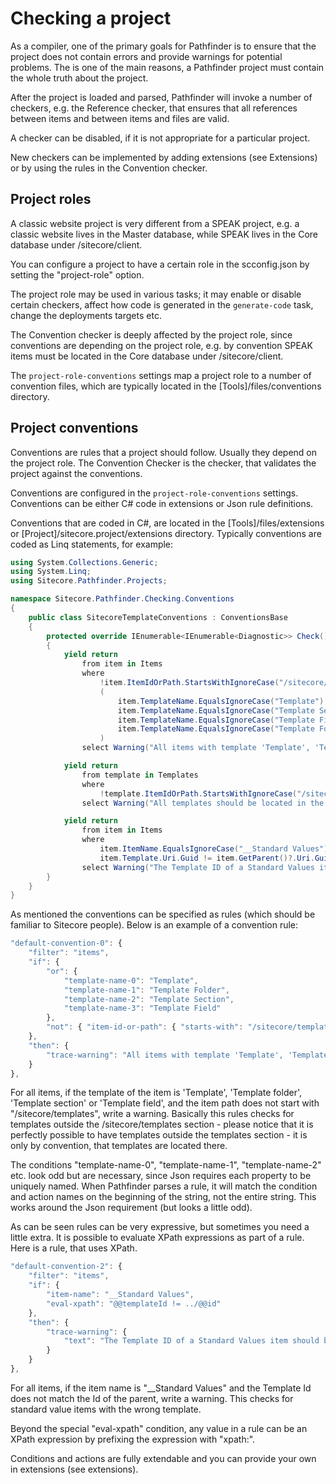 # Checking a project
As a compiler, one of the primary goals for Pathfinder is to ensure that the project does not contain errors and provide warnings for 
potential problems. The is one of the main reasons, a Pathfinder project must contain the whole truth about the project.

After the project is loaded and parsed, Pathfinder will invoke a number of checkers, e.g. the Reference checker, that ensures that all
references between items and between items and files are valid.

A checker can be disabled, if it is not appropriate for a particular project.

New checkers can be implemented by adding extensions (see Extensions) or by using the rules in the Convention checker.

## Project roles
A classic website project is very different from a SPEAK project, e.g. a classic website lives in the Master database, while SPEAK lives
in the Core database under /sitecore/client.

You can configure a project to have a certain role in the scconfig.json by setting the "project-role" option.

The project role may be used in various tasks; it may enable or disable certain checkers, affect how code is generated
in the `generate-code` task, change the deployments targets etc.

The Convention checker is deeply affected by the project role, since conventions are depending on the project role, e.g. by convention SPEAK 
items must be located in the Core database under /sitecore/client.

The `project-role-conventions` settings map a project role to a number of convention files, which are typically located in the 
[Tools]/files/conventions directory.

## Project conventions
Conventions are rules that a project should follow. Usually they depend on the project role. The Convention Checker is the checker, that validates
the project against the conventions.

Conventions are configured in the `project-role-conventions` settings. Conventions can be either C# code in extensions or Json rule definitions.

Conventions that are coded in C#, are located in the [Tools]/files/extensions or [Project]/sitecore.project/extensions directory. Typically 
conventions are coded as Linq statements, for example:

```cs
using System.Collections.Generic;
using System.Linq;
using Sitecore.Pathfinder.Projects;

namespace Sitecore.Pathfinder.Checking.Conventions
{
    public class SitecoreTemplateConventions : ConventionsBase
    {
        protected override IEnumerable<IEnumerable<Diagnostic>> Check()
        {
            yield return 
                from item in Items
                where 
                    !item.ItemIdOrPath.StartsWithIgnoreCase("/sitecore/templates/") &&
                    (
                        item.TemplateName.EqualsIgnoreCase("Template") ||
                        item.TemplateName.EqualsIgnoreCase("Template Section") ||
                        item.TemplateName.EqualsIgnoreCase("Template Field") ||
                        item.TemplateName.EqualsIgnoreCase("Template Folder")
                    )
                select Warning("All items with template 'Template', 'Template section', 'Template field' and 'Template folder' should be located in the '/sitecore/templates' section. To fix, move the template into the '/sitecore/templates' section", item);

            yield return 
                from template in Templates
                where 
                    !template.ItemIdOrPath.StartsWithIgnoreCase("/sitecore/templates/")
                select Warning("All templates should be located in the '/sitecore/templates' section. To fix, move the template into the '/sitecore/templates' section", template);

            yield return
                from item in Items
                where
                    item.ItemName.EqualsIgnoreCase("__Standard Values") &&
                    item.Template.Uri.Guid != item.GetParent()?.Uri.Guid
                select Warning("The Template ID of a Standard Values item should be match the ID of the parent item. To fix, moved the Standard Values item under the correct template", item);
        }
    }
}

```

As mentioned the conventions can be specified as rules (which should be familiar to Sitecore people). Below is an example of a convention rule:

```js
"default-convention-0": {
    "filter": "items",
    "if": {
        "or": {
            "template-name-0": "Template",
            "template-name-1": "Template Folder",
            "template-name-2": "Template Section",
            "template-name-3": "Template Field" 
        },
        "not": { "item-id-or-path": { "starts-with": "/sitecore/templates/" } }
    },
    "then": {
        "trace-warning": "All items with template 'Template', 'Template section', 'Template field' and 'Template folder' should be located in the '/sitecore/templates' section. To fix, move the template into the '/sitecore/templates' section"
    }
},
```

For all items, if the template of the item is 'Template', 'Template folder', 'Template section' or 'Template field', and the item path does not 
start with "/sitecore/templates", write a warning. Basically this rules checks for templates outside the /sitecore/templates section - please notice
that it is perfectly possible to have templates outside the templates section - it is only by convention, that templates are located there.

The conditions "template-name-0", "template-name-1", "template-name-2" etc. look odd but are necessary, since Json requires each property to be 
uniquely named. When Pathfinder parses a rule, it will match the condition and action names on the beginning of the string, not the entire string. 
This works around the Json requirement (but looks a little odd).

As can be seen rules can be very expressive, but sometimes you need a little extra. It is possible to evaluate XPath expressions as part of 
a rule. Here is a rule, that uses XPath.

```js
"default-convention-2": {
    "filter": "items",
    "if": {
        "item-name": "__Standard Values",
        "eval-xpath": "@@templateId != ../@@id"
    },
    "then": {
        "trace-warning": {
            "text": "The Template ID of a Standard Values item should be match the ID of the parent item. To fix, moved the Standard Values item under the correct template"
        }
    }
},
```

For all items, if the item name is "__Standard Values" and the Template Id does not match the Id of the parent, write a warning. This checks for
standard value items with the wrong template.

Beyond the special "eval-xpath" condition, any value in a rule can be an XPath expression by prefixing the expression with "xpath:".

Conditions and actions are fully extendable and you can provide your own in extensions (see extensions).

